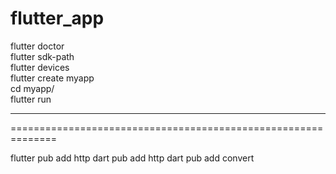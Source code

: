 # flutter_app
flutter doctor <br>
flutter sdk-path <br>
flutter devices <br>
flutter create myapp <br>
cd myapp/ <br>
flutter run 

--------------------------------------------------------------
==============================================================

flutter pub add http
dart pub add http
dart pub add convert

